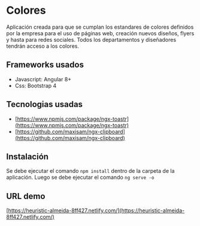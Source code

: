 # Colores
Aplicación creada para que se cumplan los estandares de colores definidos por la empresa para el uso de páginas web, creación nuevos diseños, flyers y hasta para redes sociales. Todos los departamentos y diseñadores tendrán acceso a los colores.

## Frameworks usados
 - Javascript: Angular 8+
 - Css: Bootstrap 4

## Tecnologias usadas
 - [https://www.npmjs.com/package/ngx-toastr](https://www.npmjs.com/package/ngx-toastr)
 - [https://github.com/maxisam/ngx-clipboard](https://github.com/maxisam/ngx-clipboard)

## Instalación

Se debe ejecutar el comando `npm install` dentro de la carpeta de la aplicación.
Luego se debe ejecutar el comando `ng serve -o`

## URL demo
[https://heuristic-almeida-8ff427.netlify.com/](https://heuristic-almeida-8ff427.netlify.com/)
